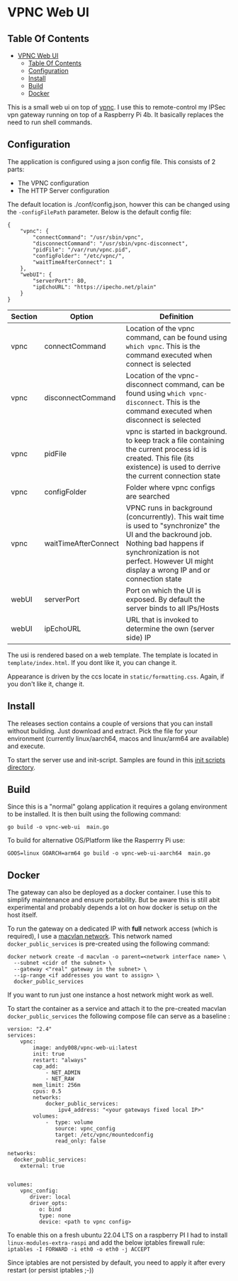# VPNC Web UI

## Table Of Contents 
- [VPNC Web UI](#vpnc-web-ui)
  - [Table Of Contents](#table-of-contents)
  - [Configuration](#configuration)
  - [Install](#install)
  - [Build](#build)
  - [Docker](#docker)

This is a small web ui on top of [vpnc](https://davidepucci.it/doc/vpnc/). I use this to remote-control my IPSec vpn gateway running on top of a Raspberry Pi 4b. It basically replaces the need to run shell commands.

## Configuration

The application is configured using a json config file. This consists of 2 parts: 
* The VPNC configuration
* The HTTP Server configuration

The default location is ./conf/config.json, howver this can be changed using the `-configFilePath` parameter. Below is the default config file:

```
{
    "vpnc": {
        "connectCommand": "/usr/sbin/vpnc",
        "disconnectCommand": "/usr/sbin/vpnc-disconnect",
        "pidFile": "/var/run/vpnc.pid",
        "configFolder": "/etc/vpnc/",
        "waitTimeAfterConnect": 1
    },
    "webUI": {
        "serverPort": 80,
        "ipEchoURL": "https://ipecho.net/plain"
    }
}
```

|Section|Option|Definition|
|-------|------|----------|
|vpnc|connectCommand|Location of the vpnc command, can be found using `which vpnc`. This is the command executed when connect is selected|
|vpnc|disconnectCommand|Location of the vpnc-disconnect command, can be found using `which vpnc-disconnect`. This is the command executed when disconnect is selected|
|vpnc|pidFile|vpnc is started in background. to keep track a file containing the current process id is created. This file (its existence) is used to derrive the current connection state|
|vpnc|configFolder|Folder where vpnc configs are searched|
|vpnc|waitTimeAfterConnect|VPNC runs in background (concurrently). This wait time is used to "synchronize" the UI and the backround job. Nothing bad happens if synchronization is not perfect. However UI might display a wrong IP and or connection state|
|webUI|serverPort|Port on which the UI is exposed. By default the server binds to all IPs/Hosts|
|webUI|ipEchoURL|URL that is invoked to determine the own (server side) IP|

The usi is rendered based on a web template. The template is located in `template/index.html`. If you dont like it, you can change it.

Appearance is driven by the ccs locate in `static/formatting.css`. Again, if you don't like it, change it.

## Install

The releases section contains a couple of versions that you can install without building. Just download and extract. Pick the file for your environment (currently linux/aarch64, macos and linux/arm64 are available) and execute.

To start the server use and init-script. Samples are found in this [init scripts directory](init-scripts/).

## Build 

Since this is a "normal" golang application it requires a golang environment to be installed. It is then built using the following command:

```
go build -o vpnc-web-ui  main.go 
```

To build for alternative OS/Platform like the Rasperrry Pi use:

```
GOOS=linux GOARCH=arm64 go build -o vpnc-web-ui-aarch64  main.go 
```

## Docker

The gateway can also be deployed as a docker container. I use this to simplify maintenance and ensure portability. But be aware this is still abit experimental and probably depends a lot on how docker is setup on the host itself. 

To run the gateway on a dedicated IP with **full** network access (which is required), I use  a [macvlan network](https://docs.docker.com/network/macvlan/). This network named `docker_public_services` is pre-created using the following command:

```
docker network create -d macvlan -o parent=<network interface name> \
  --subnet <cidr of the subnet> \
  --gateway <"real" gateway in the subnet> \
  --ip-range <if addresses you want to assign> \
  docker_public_services

```

If you want to run just one instance a host network might work as well.

To start the container as a service and attach it to the pre-created macvlan `docker_public_services` the following compose file can serve as a baseline :

```
version: "2.4"
services:
    vpnc:
        image: andy008/vpnc-web-ui:latest
        init: true
        restart: "always"
        cap_add:
            - NET_ADMIN
            - NET_RAW
        mem_limit: 256m
        cpus: 0.5
        networks:
            docker_public_services: 
                ipv4_address: "<your gateways fixed local IP>"
        volumes:
            -  type: volume
               source: vpnc_config
               target: /etc/vpnc/mountedconfig
               read_only: false 

networks:
  docker_public_services:
    external: true


volumes:
    vpnc_config:
       driver: local
       driver_opts:
          o: bind
          type: none
          device: <path to vpnc config>

```

To enable this on a fresh ubuntu 22.04 LTS on a raspberry PI I had to install `linux-modules-extra-raspi` and add the below iptables firewall rule: `iptables -I FORWARD -i eth0 -o eth0 -j ACCEPT`

Since iptables are not persisted by default, you need to apply it after every restart (or persist iptables ;-))



